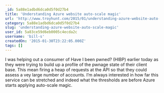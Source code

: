 ```yaml
---
_id: 5a88e1adbd6dca0d5f0d27b4
title: 'Understanding Azure website auto-scale magic'
url: 'http://www.troyhunt.com/2015/01/understanding-azure-website-auto-scale.html'
category: 5a88e1adbd6dca0d5f0d27b4
slug: 'understanding-azure-website-auto-scale-magic'
user_id: 5a83ce59d6eb0005c4ecda2c
username: 'bill-s'
createdOn: '2015-01-30T23:22:05.000Z'
tags: []
---
```


I was helping out a consumer of Have I been pwned? (HIBP) earlier today as they were trying to build up a profile of the pwnage state of their client base. This mean firing a heap of requests at the API so that they could assess a vey large number of accounts. I’m always interested in how far this service can be stretched and indeed what the thresholds are before Azure starts applying auto-scale magic.
